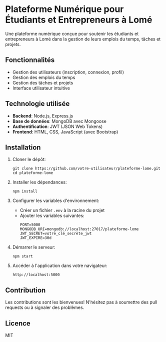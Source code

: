 # Plateforme Numérique pour Étudiants et Entrepreneurs à Lomé

Une plateforme numérique conçue pour soutenir les étudiants et entrepreneurs à Lomé dans la gestion de leurs emplois du temps, tâches et projets.

## Fonctionnalités

- Gestion des utilisateurs (inscription, connexion, profil)
- Gestion des emplois du temps
- Gestion des tâches et projets
- Interface utilisateur intuitive

## Technologie utilisée

- **Backend**: Node.js, Express.js
- **Base de données**: MongoDB avec Mongoose
- **Authentification**: JWT (JSON Web Tokens)
- **Frontend**: HTML, CSS, JavaScript (avec Bootstrap)

## Installation

1. Cloner le dépôt:
   ```
   git clone https://github.com/votre-utilisateur/plateforme-lome.git
   cd plateforme-lome
   ```

2. Installer les dépendances:
   ```
   npm install
   ```

3. Configurer les variables d'environnement:
   - Créer un fichier `.env` à la racine du projet
   - Ajouter les variables suivantes:
     ```
     PORT=5000
     MONGODB_URI=mongodb://localhost:27017/plateforme-lome
     JWT_SECRET=votre_clé_secrète_jwt
     JWT_EXPIRE=30d
     ```

4. Démarrer le serveur:
   ```
   npm start
   ```

5. Accéder à l'application dans votre navigateur:
   ```
   http://localhost:5000
   ```

## Contribution

Les contributions sont les bienvenues! N'hésitez pas à soumettre des pull requests ou à signaler des problèmes.

## Licence

MIT